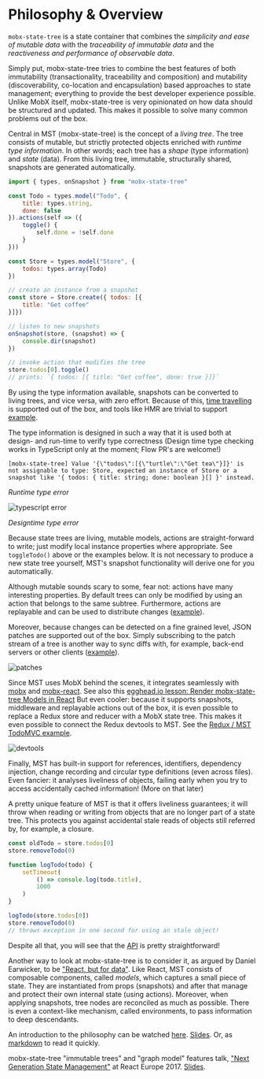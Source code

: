 # Philosophy & Overview

`mobx-state-tree` is a state container that combines the _simplicity and ease of mutable data_ with the _traceability of immutable data_ and the _reactiveness and performance of observable data_.

Simply put, mobx-state-tree tries to combine the best features of both immutability \(transactionality, traceability and composition\) and mutability \(discoverability, co-location and encapsulation\) based approaches to state management; everything to provide the best developer experience possible. Unlike MobX itself, mobx-state-tree is very opinionated on how data should be structured and updated. This makes it possible to solve many common problems out of the box.

Central in MST \(mobx-state-tree\) is the concept of a _living tree_. The tree consists of mutable, but strictly protected objects enriched with _runtime type information_. In other words; each tree has a _shape_ \(type information\) and _state_ \(data\). From this living tree, immutable, structurally shared, snapshots are generated automatically.

```javascript
import { types, onSnapshot } from "mobx-state-tree"

const Todo = types.model("Todo", {
    title: types.string,
    done: false
}).actions(self => ({
    toggle() {
        self.done = !self.done
    }
}))

const Store = types.model("Store", {
    todos: types.array(Todo)
})

// create an instance from a snapshot
const store = Store.create({ todos: [{
    title: "Get coffee"
}]})

// listen to new snapshots
onSnapshot(store, (snapshot) => {
    console.dir(snapshot)
})

// invoke action that modifies the tree
store.todos[0].toggle()
// prints: `{ todos: [{ title: "Get coffee", done: true }]}`
```

By using the type information available, snapshots can be converted to living trees, and vice versa, with zero effort. Because of this, [time travelling](https://github.com/mobxjs/mobx-state-tree/blob/master/packages/mst-example-boxes/src/stores/time.js) is supported out of the box, and tools like HMR are trivial to support [example](https://github.com/mobxjs/mobx-state-tree/blob/4c2b19ec4a6a8d74064e4b8a87c0f8b46e97e621/examples/boxes/src/stores/domain-state.js#L94).

The type information is designed in such a way that it is used both at design- and run-time to verify type correctness \(Design time type checking works in TypeScript only at the moment; Flow PR's are welcome!\)

```text
[mobx-state-tree] Value '{\"todos\":[{\"turtle\":\"Get tea\"}]}' is not assignable to type: Store, expected an instance of Store or a snapshot like '{ todos: { title: string; done: boolean }[] }' instead.
```

_Runtime type error_

![typescript error](https://github.com/mobxjs/mobx-state-tree/raw/master/docs/tserror.png)

_Designtime type error_

Because state trees are living, mutable models, actions are straight-forward to write; just modify local instance properties where appropriate. See `toggleTodo()` above or the examples below. It is not necessary to produce a new state tree yourself, MST's snapshot functionality will derive one for you automatically.

Although mutable sounds scary to some, fear not: actions have many interesting properties. By default trees can only be modified by using an action that belongs to the same subtree. Furthermore, actions are replayable and can be used to distribute changes \([example](https://github.com/mobxjs/mobx-state-tree/blob/master/packages/mst-example-boxes/src/stores/socket.js)\).

Moreover, because changes can be detected on a fine grained level, JSON patches are supported out of the box. Simply subscribing to the patch stream of a tree is another way to sync diffs with, for example, back-end servers or other clients \([example](https://github.com/mobxjs/mobx-state-tree/blob/master/packages/mst-example-boxes/src/stores/socket.js)\).

![patches](https://github.com/mobxjs/mobx-state-tree/raw/master/docs/patches.png)

Since MST uses MobX behind the scenes, it integrates seamlessly with [mobx](https://mobx.js.org/) and [mobx-react](https://github.com/mobxjs/mobx-react). See also this [egghead.io lesson: Render mobx-state-tree Models in React](https://egghead.io/lessons/react-render-mobx-state-tree-models-in-react) But even cooler: because it supports snapshots, middleware and replayable actions out of the box, it is even possible to replace a Redux store and reducer with a MobX state tree. This makes it even possible to connect the Redux devtools to MST. See the [Redux / MST TodoMVC example](https://github.com/mobxjs/mobx-state-tree/blob/4c2b19ec4a6a8d74064e4b8a87c0f8b46e97e621/examples/redux-todomvc/src/index.js#L6).

![devtools](https://github.com/mobxjs/mobx-state-tree/raw/master/docs/reduxdevtools.png)

Finally, MST has built-in support for references, identifiers, dependency injection, change recording and circular type definitions \(even across files\). Even fancier: it analyses liveliness of objects, failing early when you try to access accidentally cached information! \(More on that later\)

A pretty unique feature of MST is that it offers liveliness guarantees; it will throw when reading or writing from objects that are no longer part of a state tree. This protects you against accidental stale reads of objects still referred by, for example, a closure.

```javascript
const oldTodo = store.todos[0]
store.removeTodo(0)

function logTodo(todo) {
    setTimeout(
        () => console.log(todo.title),
        1000
    )
}

logTodo(store.todos[0])
store.removeTodo(0)
// throws exception in one second for using an stale object!
```

Despite all that, you will see that the [API](https://github.com/mobxjs/mobx-state-tree/blob/master/API.md) is pretty straightforward!

Another way to look at mobx-state-tree is to consider it, as argued by Daniel Earwicker, to be ["React, but for data"](http://danielearwicker.github.io/json_mobx_Like_React_but_for_Data_Part_2_.html). Like React, MST consists of composable components, called _models_, which captures a small piece of state. They are instantiated from props \(snapshots\) and after that manage and protect their own internal state \(using actions\). Moreover, when applying snapshots, tree nodes are reconciled as much as possible. There is even a context-like mechanism, called environments, to pass information to deep descendants.

An introduction to the philosophy can be watched [here](https://youtu.be/ta8QKmNRXZM?t=21m52s). [Slides](https://immer-mutable-state.surge.sh/). Or, as [markdown](https://github.com/mweststrate/reactive2016-slides/blob/master/slides.md) to read it quickly.

mobx-state-tree "immutable trees" and "graph model" features talk, ["Next Generation State Management"](https://www.youtube.com/watch?v=rwqwwn_46kA) at React Europe 2017. [Slides](http://tree.surge.sh/#1).


